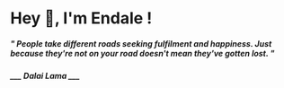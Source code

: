 <h1 title="head"> Hey 👋, I'm Endale !</h1>

**<h5><i>" People take different roads seeking fulfilment and happiness. Just because they're not on your road doesn't mean they've gotten lost. "</i></h5>**

*<b>___ Dalai Lama ___</b>*
